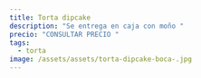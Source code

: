 ```yaml
---
title: Torta dipcake
description: "Se entrega en caja con moño "
precio: "CONSULTAR PRECIO "
tags:
  - torta
image: /assets/assets/torta-dipcake-boca-.jpg
---
```

